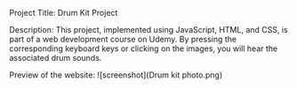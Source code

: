 Project Title: Drum Kit Project

Description: This project, implemented using JavaScript, HTML, and CSS, is part of a web development course on Udemy.
By pressing the corresponding keyboard keys or clicking on the images, you will hear the associated drum sounds.

Preview of the website:
![screenshot](Drum kit photo.png)


